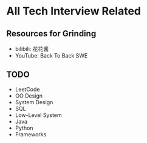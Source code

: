 # All Tech Interview Related

## Resources for Grinding
* bilibili: 花花酱
* YouTube: Back To Back SWE

## TODO
* LeetCode
* OO Design
* System Design
* SQL
* Low-Level System
* Java
* Python
* Frameworks
